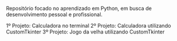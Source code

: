 Repositório focado no aprendizado em Python, em busca de desenvolvimento pessoal e profissional.

1º Projeto: Calculadora no terminal
2º Projeto: Calculadora utilizando CustomTkinter
3º Projeto: Jogo da velha utilizando CustomTkinter
